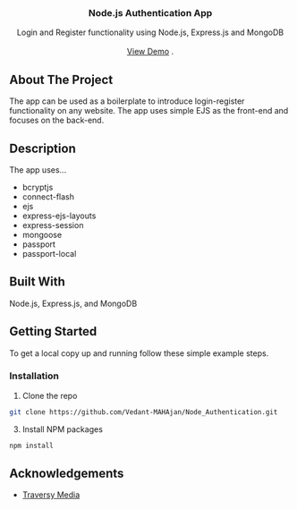<br/>
<p align="center">
  <h3 align="center">Node.js Authentication App</h3>

  <p align="center">
    Login and Register functionality using Node.js, Express.js and MongoDB
    <br/>
    <br/>
    <a href="https://github.com/Vedant-MAHAjan/Node_Authentication ">View Demo</a>
    .
  </p>
</p>



## About The Project

The app can be used as a boilerplate to introduce login-register functionality on any website. The app uses simple EJS as the front-end and focuses on the back-end.

## Description 
The app uses...
* bcryptjs
* connect-flash
* ejs
* express-ejs-layouts
* express-session
* mongoose
* passport
* passport-local

## Built With

Node.js, Express.js, and MongoDB

## Getting Started

To get a local copy up and running follow these simple example steps.

### Installation

1. Clone the repo

```sh
git clone https://github.com/Vedant-MAHAjan/Node_Authentication.git
```

3. Install NPM packages

```sh
npm install
```

## Acknowledgements

* [Traversy Media](https://www.youtube.com/watch?v=6FOq4cUdH8k)

